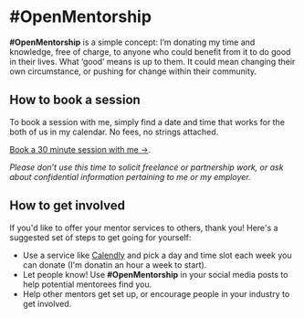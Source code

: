 # #OpenMentorship

**#OpenMentorship** is a simple concept: I’m donating my time and knowledge, free of charge, to anyone who could benefit from it to do good in their lives. What ‘good’ means is up to them. It could mean changing their own circumstance, or pushing for change within their community.

## How to book a session

To book a session with me, simply find a date and time that works for the both of us in my calendar. No fees, no strings attached.

[Book a 30 minute session with me &rarr;](https://calendly.com/adamwhitcroft).

*Please don’t use this time to solicit freelance or partnership work, or ask about confidential information pertaining to me or my employer.*

## How to get involved

If you'd like to offer your mentor services to others, thank you! Here's a suggested set of steps to get going for yourself:

* Use a service like [Calendly](https://calendly.com/) and pick a day and time slot each week you can donate (I'm donatin an hour a week to start).
* Let people know! Use **#OpenMentorship** in your social media posts to help potential mentorees find you.
* Help other mentors get set up, or encourage people in your industry to get involved.
